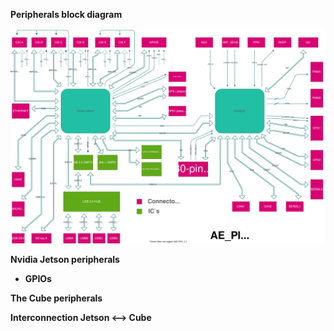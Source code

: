 **Peripherals block diagram** 

![aepilot1_block_scheme.svg](uploads/5891a87aa9bcc1f4ddd29ee52ee2a210/aepilot1_block_scheme.svg)

**Nvidia Jetson peripherals** 
   - **GPIOs**


**The Cube peripherals**

**Interconnection Jetson <--> Cube** 